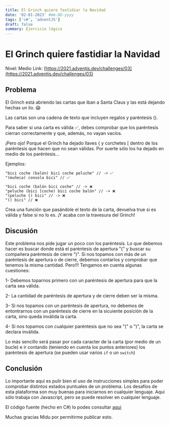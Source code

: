 ```yaml
---
title: El Grinch quiere fastidiar la Navidad
date: '02-01-2023' #mm-DD-yyyy
tags: ['c#', 'adventJS']
draft: false
summary: Ejercicio lógico
---
```


# El Grinch quiere fastidiar la Navidad

Nivel: Medio
Link: [https://2021.adventjs.dev/challenges/03](https://2021.adventjs.dev/challenges/03)

## Problema

El Grinch está abriendo las cartas que iban a Santa Claus y las está dejando hechas un lío. 😱

Las cartas son una cadena de texto que incluyen regalos y paréntesis ().

Para saber si una carta es válida ✅, debes comprobar que los paréntesis cierran correctamente y que, además, no vayan vacíos.

¡Pero ojo! Porque el Grinch ha dejado llaves \{ y corchetes \[ dentro de los paréntesis que hacen que no sean válidas. Por suerte sólo los ha dejado en medio de los paréntesis...

Ejemplos:

```t
"bici coche (balón) bici coche peluche" // -> ✅
"(muñeca) consola bici" // ✅

"bici coche (balón bici coche" // -> ❌
"peluche (bici [coche) bici coche balón" // -> ❌
"(peluche {) bici" // -> ❌
"() bici" // ❌
```

Crea una función que pasándole el texto de la carta, devuelva true si es válida y false si no lo es. ¡Y acaba con la travesura del Grinch!

## Discusión

Este problema nos pide jugar un poco con los paréntesis. Lo que debemos hacer es buscar donde está el paréntesis de apertura "(" y buscar su compañera paréntesis de cierre ")". Si nos topamos con más de un paréntesis de apertura o de cierre, debemos contarlos y comprobar que tenemos la misma cantidad.
Pero!!! Tengamos en cuenta algunas cuestiones:

1- Debemos toparnos primero con un paréntesis de apertura para que la carta sea válida.

2- La cantidad de paréntesis de apertura y de cierre deben ser la misma.

3- Si nos topamos con un paréntesis de apertura, no debemos de entontrarnos con un paréntesis de cierre en la sicuiente posición de la carta, sino queda inválida la carta.

4- Si nos topamos con cualquier paréntesis que no sea "(" o ")", la carta se declara inválida.

Lo más sencillo será pasar por cada caracter de la carta (por medio de un bucle) e ir contando (teniendo en cuenta los puntos anteriores) los paréntesis de apertura (se pueden usar varios `if` o un `switch`)

## Conclusión

Lo importante aqui es pulir bien el uso de instrucciones simples para poder comprobar distintos estados puntuales de un problema.
Los desafíos de esta plataforma son muy buenas para iniciarnos en cualquier lenguaje. Aqui sólo trabaja con Javascript, pero se puede resolver en cualquier lenguaje.

El código fuente (hecho en C#) lo podes consultar [aqui](https://github.com/iiencinella/grinch_adventJS)

Muchas gracias Midu por permitirme publicar esto.
